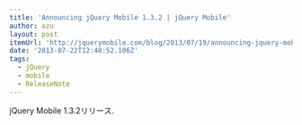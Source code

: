 ```yaml
---
title: 'Announcing jQuery Mobile 1.3.2 | jQuery Mobile'
author: azu
layout: post
itemUrl: 'http://jquerymobile.com/blog/2013/07/19/announcing-jquery-mobile-1-3-2/'
date: '2013-07-22T12:48:52.106Z'
tags:
  - jQuery
  - mobile
  - ReleaseNote
---
```

jQuery Mobile 1.3.2リリース.
